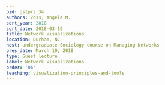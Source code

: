 ```yaml
---
pid: gstprs_34
authors: Zoss, Angela M.
sort_year: 2018
sort_date: 2018-03-19
title: Network Visualizations
location: Durham, NC
host: undergraduate Sociology course on Managing Networks
pres_date: March 19, 2018
type: Guest lecture
label: Network Visualizations
order: '06'
teaching: visualization-principles-and-tools
---
```

